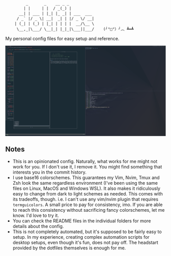 ```
         _       _    __ _ _
        | |     | |  / _(_) |
      __| | ___ | |_| |_ _| | ___  ___
     / _` |/ _ \| __|  _| | |/ _ \/ __|
    | (_| | (_) | |_| | | | |  __/\__ \
     \__,_|\___/ \__|_| |_|_|\___||___/    (╯°□°）╯︵ ┻━┻
```

My personal config files for easy setup and reference.

<img align="center" src="./screenshot_fhd.png" alt="screenshot"/>

## Notes
- This is an opinionated config. Naturally, what works for me might not work for you. If I don't use it, I remove it. You might find something that interests you in the commit history.
- I use base16 colorschemes. This guarantees my Vim, Nvim, Tmux and Zsh look the same regardless environment (I've been using the same files on Linux, MacOS and Windows WSL). It also makes it ridiculously easy to change from dark to light schemes as needed. This comes with its tradeoffs, though. i.e. I can't use any vim/nvim plugin that requires `termguicolors`. A small price to pay for consistency, imo. If you are able to reach this consistency without sacrificing fancy colorschemes, let me know. I'd love to try it.
- You can check the README files in the individual folders for more details about the config.
- This is not completely automated, but it's supposed to be fairly easy to setup. In my experience, creating complex automation scripts for desktop setups, even though it's fun, does not pay off. The headstart provided by the dotfiles themselves is enough for me.

